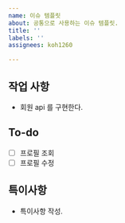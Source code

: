 ```yaml
---
name: 이슈 템플릿
about: 공통으로 사용하는 이슈 템플릿.
title: ''
labels: ''
assignees: koh1260

---
```


## 작업 사항
- 회원 api 를 구현한다.

## To-do
- [ ] 프로필 조회
- [ ] 프로필 수정

## 특이사항
- 특이사항 작성.
